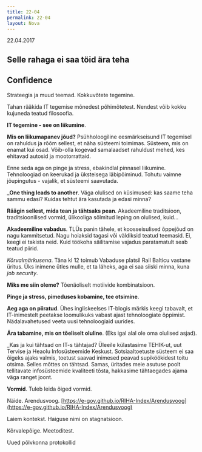 ```yaml
---
title: 22-04
permalink: 22-04
layout: Nova
---
```



22.04.2017

## Selle rahaga ei saa töid ära teha

## Confidence

Strateegia ja muud teemad. Kokkuvõtete tegemine.


Tahan rääkida IT tegemise mõnedest põhimõtetest. Nendest võib kokku kujuneda teatud filosoofia.

__IT tegemine - see on liikumine__.

__Mis on liikumapanev jõud?__ Psühholoogiline eesmärkseisund IT tegemisel on rahuldus ja rõõm sellest, et näha süsteemi toimimas. Süsteem, mis on enamat kui osad. Võib-olla kogevad samalaadset rahuldust mehed, kes ehitavad autosid ja mootorrattaid.

Enne seda aga on pinge ja stress, ebakindlal pinnasel liikumine. Tehnoloogiad on keerukad ja üksteisega läbipõiminud. Tohutu vaimne jõupingutus - vajalik, et süsteemi saavutada.

___One thing leads to another__. Väga olulised on küsimused: kas saame teha sammu edasi? Kuidas tehtut ära kasutada ja edasi minna?

__Räägin sellest, mida tean ja tähtsaks pean__. Akadeemiline traditsioon, traditsioonilised vormid, ülikooliga sõlmitud leping on olulised, kuid...  

__Akadeemiline vabadus__. TLÜs panin tähele, et koosseisulised õppejõud on nagu kammitsetud. Nagu hoiaksid tagasi või väldiksid teatud teemasid. Ei, keegi ei takista neid. Kuid töökoha säilitamise vajadus paratamatult seab teatud piirid.

_Kõrvalmärkusena_. Täna kl 12 toimub Vabaduse platsil Rail Balticu vastane üritus. Üks inimene ütles mulle, et ta läheks, aga ei saa siiski minna, kuna _job security_.

__Miks me siin oleme?__ Tõenäoliselt motiivide kombinatsioon.

__Pinge ja stress, pimeduses kobamine, tee otsimine__.

__Aeg aga on piiratud__. Ühes ingliskeelses IT-blogis märkis keegi tabavalt, et IT-inimestelt peetakse loomulikuks vabast ajast tehnoloogiate õppimist. Nädalavahetused veeta uusi tehnoloogiaid uurides. 

__Ära tabamine, mis on tõeliselt oluline__. (Eks igal alal ole oma olulised asjad).

_Kas ja kui tähtsad on IT-s tähtajad? Üleeile külastasime TEHIK-ut, uut Tervise ja Heaolu Infosüsteemide Keskust. Sotsiaaltoetuste süsteem ei saa õigeks ajaks valmis, toetust saavad inimesed peavad supiköökidest toitu otsima. Selles mõttes on tähtsad. Samas, üritades meie asutuse poolt tellitavate infosüsteemide kvaliteeti tõsta, hakkasime tähtaegades ajama väga ranget joont.

__Vormid__. Tuleb leida õiged vormid.

Näide. Arendusvoog. [https://e-gov.github.io/RIHA-Index/Arendusvoog](https://e-gov.github.io/RIHA-Index/Arendusvoog)

Laiem kontekst. Haiguse nimi on stagnatsioon.

Kõrvalepõige. Meetoditest.

Uued põlvkonna protokollid






